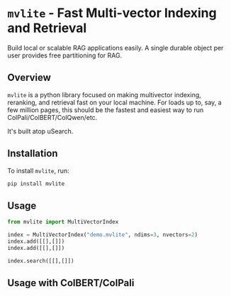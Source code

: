 # `mvlite` - Fast Multi-vector Indexing and Retrieval

Build local or scalable RAG applications easily.
A single durable object per user provides free partitioning for RAG.

## Overview

`mvlite` is a python library focused on making multivector indexing, reranking, and retrieval fast on your local machine.
For loads up to, say, a few million pages, this should be the fastest and easiest way to run ColPali/ColBERT/ColQwen/etc.

It's built atop uSearch.

## Installation

To install `mvlite`, run:

```bash
pip install mvlite
```

## Usage

```py
from mvlite import MultiVectorIndex

index = MultiVectorIndex("demo.mvlite", ndims=3, nvectors=2)
index.add([[],[]])
index.add([[],[]])

index.search([[],[]])
```

## Usage with ColBERT/ColPali

